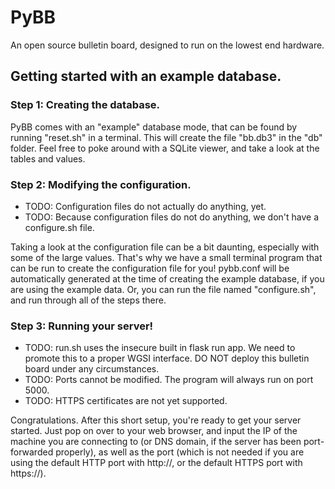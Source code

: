 # PyBB

An open source bulletin board, designed to run on the lowest end hardware.

## Getting started with an example database.
### Step 1: Creating the database.
PyBB comes with an "example" database mode, that can be found by running "reset.sh" in a terminal. This will create the file "bb.db3" in the "db" folder. Feel free to poke around with a SQLite viewer, and take a look at the tables and values.

### Step 2: Modifying the configuration.
- TODO: Configuration files do not actually do anything, yet.
- TODO: Because configuration files do not do anything, we don't have a configure.sh file.

Taking a look at the configuration file can be a bit daunting, especially with some of the large values. That's why we have a small terminal program that can be run to create the configuration file for you! pybb.conf will be automatically generated at the time of creating the example database, if you are using the example data. Or, you can run the file named "configure.sh", and run through all of the steps there.

### Step 3: Running your server!
- TODO: run.sh uses the insecure built in flask run app. We need to promote this to a proper WGSI interface. DO NOT deploy this bulletin board under any circumstances.
- TODO: Ports cannot be modified. The program will always run on port 5000.
- TODO: HTTPS certificates are not yet supported.

Congratulations. After this short setup, you're ready to get your server started.
Just pop on over to your web browser, and input the IP of the machine you are connecting to (or DNS domain, if the server has been port-forwarded properly), as well as the port (which is not needed if you are using the default HTTP port with http://, or the default HTTPS port with https://). 